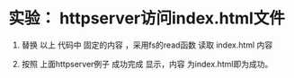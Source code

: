 # 实验： httpserver访问index.html文件
1. 替换 以上 代码中 固定的内容 ，采用fs的read函数 读取 index.html 内容

2. 按照 上面httpserver例子 成功完成 显示，内容 为index.html即为成功。
